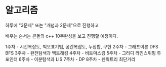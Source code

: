 # 알고리즘

하루에 "3문제" 또는 "개념과 2문제"으로 진행하고

배우는 순서는 큰돌의 c++ 10주완성을 보고 진행할 예정이다.



1주차 - 시간복잡도, 빅오표기법, 공간복잡도, 누접합, 구현
2주차 - 그래프이론 DFS BFS
3주차 - 완전탐색과 백트래킹
4주차 - 비트마스킹
5주차 - 그리디 라인스위핑 투포인터
6주차 - 이분탐색과 LIS
7주차 - DP
8주차 - 펜윅트리 최단거리